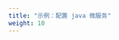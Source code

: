 ```yaml
---
title: "示例：配置 java 微服务"
weight: 10
---
```

<!-- 
---
title: "Example: Configuring a Java Microservice"
weight: 10
---
-->